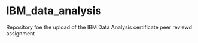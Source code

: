 # IBM_data_analysis
Repository foe the upload of the IBM Data Analysis certificate peer reviewd assignment
